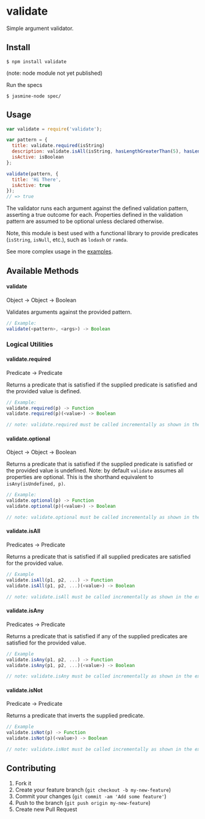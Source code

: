 # validate

Simple argument validator.

## Install

```
$ npm install validate
```
(note: node module not yet published)


Run the specs

```
$ jasmine-node spec/
```

## Usage


```js
var validate = require('validate');

var pattern = {
  title: validate.required(isString)
  description: validate.isAll(isString, hasLengthGreaterThan(5), hasLengthLessThan(100)),
  isActive: isBoolean
};

validate(pattern, {
  title: 'Hi There',
  isActive: true
});
// => true
```

The validator runs each argument against the defined validation pattern, asserting a true outcome for each. Properties defined in the validation pattern are assumed to be optional unless declared otherwise.

Note, this module is best used with a functional library to provide predicates (`isString`, `isNull`, etc.), such as `lodash` or `ramda`.

See more complex usage in the [examples](https://github.com/TGOlson/validate/tree/master/examples).

## Available Methods

#### validate

Object -> Object -> Boolean

Validates arguments against the provided pattern.
```js
// Example:
validate(<pattern>, <args>) -> Boolean
```

### Logical Utilities

#### validate.required

Predicate -> Predicate

Returns a predicate that is satisfied if the supplied predicate is satisfied and the provided value is defined.
```js
// Example:
validate.required(p) -> Function
validate.required(p)(<value>) -> Boolean

// note: validate.required must be called incrementally as shown in the example above
```

#### validate.optional

Object -> Object -> Boolean

Returns a predicate that is satisfied if the supplied predicate is satisfied or the provided value is undefined. Note: by default `validate` assumes all properties are optional. This is the shorthand equivalent to `isAny(isUndefined, p)`.
```js
// Example:
validate.optional(p) -> Function
validate.optional(p)(<value>) -> Boolean

// note: validate.optional must be called incrementally as shown in the example above
```

#### validate.isAll

Predicates -> Predicate

Returns a predicate that is satisfied if all supplied predicates are satisfied for the provided value.
```js
// Example
validate.isAll(p1, p2, ...) -> Function
validate.isAll(p1, p2, ...)(<value>) -> Boolean

// note: validate.isAll must be called incrementally as shown in the example above
```

#### validate.isAny

Predicates -> Predicate

Returns a predicate that is satisfied if any of the supplied predicates are satisfied for the provided value.
```js
// Example
validate.isAny(p1, p2, ...) -> Function
validate.isAny(p1, p2, ...)(<value>) -> Boolean

// note: validate.isAny must be called incrementally as shown in the example above
```

#### validate.isNot

Predicate -> Predicate

Returns a predicate that inverts the supplied predicate.
```js
// Example
validate.isNot(p) -> Function
validate.isNot(p)(<value>) -> Boolean

// note: validate.isNot must be called incrementally as shown in the example above
```

## Contributing

1. Fork it
2. Create your feature branch (`git checkout -b my-new-feature`)
3. Commit your changes (`git commit -am 'Add some feature'`)
4. Push to the branch (`git push origin my-new-feature`)
5. Create new Pull Request

